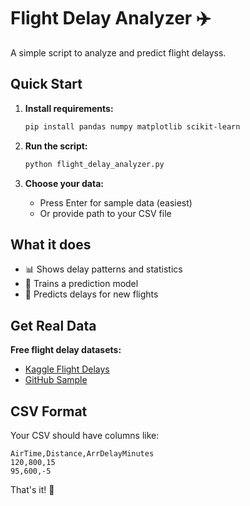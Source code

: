 # Flight Delay Analyzer ✈️

A simple script to analyze and predict flight delayss.

## Quick Start

1. **Install requirements:**
   ```bash
   pip install pandas numpy matplotlib scikit-learn
   ```

2. **Run the script:**
   ```bash
   python flight_delay_analyzer.py
   ```

3. **Choose your data:**
   - Press Enter for sample data (easiest)
   - Or provide path to your CSV file

## What it does

- 📊 Shows delay patterns and statistics
- 🧠 Trains a prediction model
- 🔮 Predicts delays for new flights

## Get Real Data

**Free flight delay datasets:**
- [Kaggle Flight Delays](https://www.kaggle.com/datasets/usdot/flight-delays)
- [GitHub Sample](https://github.com/YBI-Foundation/Dataset/blob/main/Airline%20Delay.csv)

## CSV Format

Your CSV should have columns like:
```
AirTime,Distance,ArrDelayMinutes
120,800,15
95,600,-5
```

That's it! 🚀
